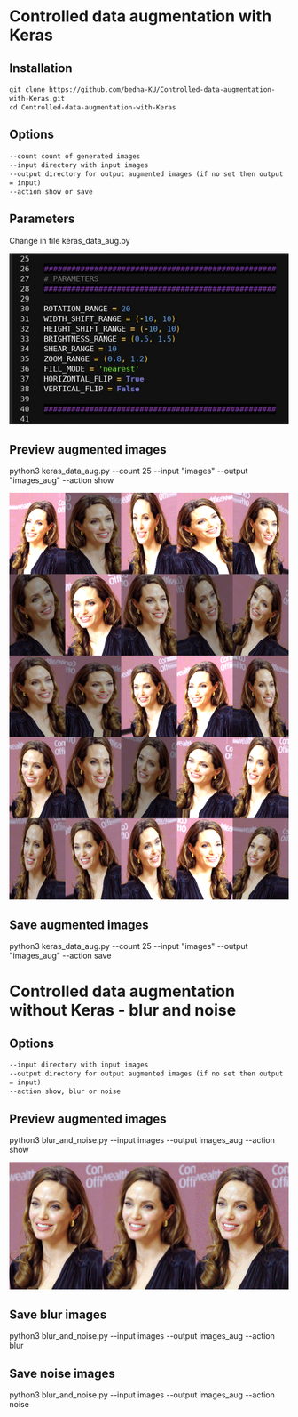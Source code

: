 # Controlled data augmentation with Keras

## Installation
```
git clone https://github.com/bedna-KU/Controlled-data-augmentation-with-Keras.git
cd Controlled-data-augmentation-with-Keras
```

## Options
    --count count of generated images
    --input directory with input images
    --output directory for output augmented images (if no set then output = input)
    --action show or save

## Parameters
Change in file keras_data_aug.py

![Keras data augmentation parameters](https://raw.githubusercontent.com/bedna-KU/Controlled-data-augmentation-with-Keras/master/keras_data_augmentation_parameters.jpg)

## Preview augmented images
python3 keras_data_aug.py --count 25 --input "images" --output "images_aug" --action show

![Preview images](https://raw.githubusercontent.com/bedna-KU/Controlled-data-augmentation-with-Keras/master/Preview_window_keras_data_augmentation.png)

## Save augmented images
python3 keras_data_aug.py --count 25 --input "images" --output "images_aug" --action save

# Controlled data augmentation without Keras - blur and noise

## Options
    --input directory with input images
    --output directory for output augmented images (if no set then output = input)
    --action show, blur or noise

## Preview augmented images
python3 blur_and_noise.py --input images --output images_aug --action show

![Preview images](https://raw.githubusercontent.com/bedna-KU/Controlled-data-augmentation-with-Keras/master/blur_and_noise.png)

## Save blur images
python3 blur_and_noise.py --input images --output images_aug --action blur

## Save noise images
python3 blur_and_noise.py --input images --output images_aug --action noise
